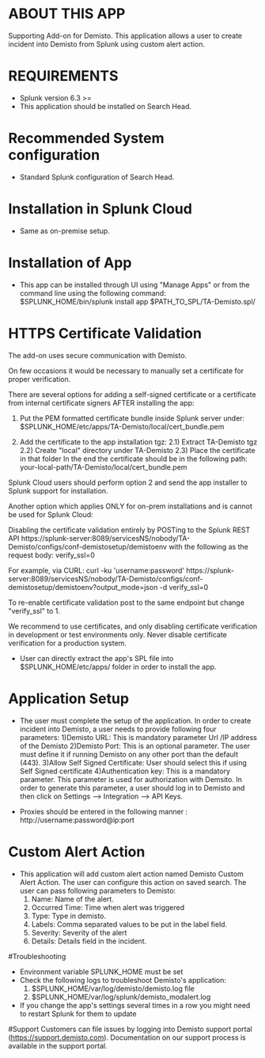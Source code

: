 
# ABOUT THIS APP

Supporting Add-on for Demisto. This application allows a user to create incident into Demisto from Splunk using custom alert action.


# REQUIREMENTS

* Splunk version 6.3 >=
* This application should be installed on Search Head.

# Recommended System configuration
* Standard Splunk configuration of Search Head.

# Installation in Splunk Cloud
* Same as on-premise setup.

# Installation of App

* This app can be installed through UI using "Manage Apps" or from the command line using the following command:
$SPLUNK_HOME/bin/splunk install app $PATH_TO_SPL/TA-Demisto.spl/

# HTTPS Certificate Validation

The add-on uses secure communication with Demisto.

On few occasions it would be necessary to manually set a certificate for proper verification.

There are several options for adding a self-signed certificate or a certificate from internal certificate signers AFTER
installing the app:

1) Put the PEM formatted certificate bundle inside Splunk server under:
$SPLUNK_HOME/etc/apps/TA-Demisto/local/cert_bundle.pem

2) Add the certificate to the app installation tgz:
    2.1) Extract TA-Demisto tgz
    2.2) Create "local" directory under TA-Demisto
    2.3) Place the certificate in that folder
    In the end the certificate should be in the following path:
    your-local-path/TA-Demisto/local/cert_bundle.pem

Splunk Cloud users should perform option 2 and send the app installer to Splunk support for installation.

Another option which applies ONLY for on-prem installations and is cannot be used for Splunk Cloud:

Disabling the certificate validation entirely by POSTing to the Splunk REST API
https://splunk-server:8089/servicesNS/nobody/TA-Demisto/configs/conf-demistosetup/demistoenv
with the following as the request body:
verify_ssl=0

For example, via CURL:
curl -ku 'username:password' https://splunk-server:8089/servicesNS/nobody/TA-Demisto/configs/conf-demistosetup/demistoenv\?output_mode\=json -d verify_ssl=0

To re-enable certificate validation post to the same endpoint but change "verify_ssl" to 1.

We recommend to use certificates, and only disabling certificate verification in development
or test environments only. Never disable certificate verification for a production system.

* User can directly extract the app's SPL file into $SPLUNK_HOME/etc/apps/ folder in order to install the app.

# Application Setup
* The user must complete the setup of the application. In order to create incident into Demisto, a user needs to provide following four parameters:
    1)Demisto URL: This is mandatory parameter Url /IP address of the Demisto
    2)Demisto Port: This is an optional parameter. The user must define it if running Demisto on any other port than the default (443).
    3)Allow Self Signed Certificate: User should select this if using Self Signed certificate
    4)Authentication key: This is a mandatory parameter. This parameter is used for authorization with Demsito. In order to generate this parameter, a user should log in to Demisto and then click on Settings --> Integration --> API Keys.

* Proxies should be entered in the following manner : http://username:password@ip:port

# Custom Alert Action
* This application will add custom alert action named Demisto Custom Alert Action. The user can configure this action on saved search. The user can pass following parameters to Demisto:
    1) Name: Name of the alert.
    2) Occurred Time: Time when alert was triggered
    3) Type: Type in demisto.
    4) Labels: Comma separated values to be put in the label field.
    5) Severity: Severity of the alert
    6) Details: Details field in the incident.

#Troubleshooting
* Environment variable SPLUNK_HOME must be set
* Check the following logs to troubleshoot Demisto's application:
    1) $SPLUNK_HOME/var/log/demisto/demisto.log file
    2) $SPLUNK_HOME/var/log/splunk/demisto_modalert.log
* If you change the app's settings several times in a row you might need to restart Splunk for them to update

#Support
Customers can file issues by logging into Demisto support portal (https://support.demisto.com).
Documentation on our support process is available in the support portal. 
